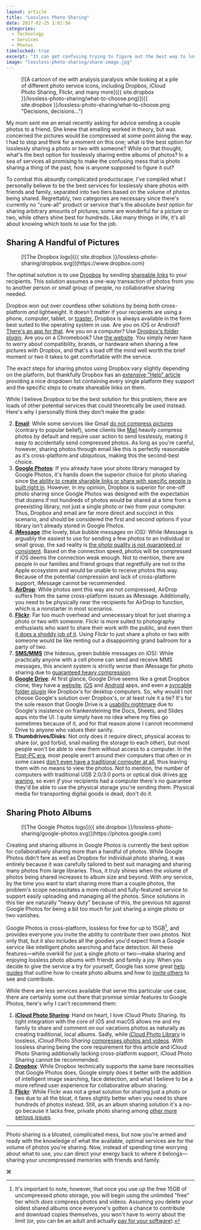 ```yaml
---
layout: article
title: "Lossless Photo Sharing"
date: 2017-02-25 1:01:56
categories:
  - Technology
  - Services
  - Photos
timelocked: true
excerpt: "It can get confusing trying to figure out the best way to losslessly share photos with someone, but I'm here to help!"
image: "lossless-photo-sharing/share-image.jpg"
---
```


<figure markdown="1" class="no-shadow">
[![A cartoon of me with analysis paralysis while looking at a pile of different photo service icons, including Dropbox, iCloud Photo Sharing, Flickr, and many more]({{ site.dropbox }}/lossless-photo-sharing/what-to-choose.png)]({{ site.dropbox }}/lossless-photo-sharing/what-to-choose.png "Decisions, decisions...")
</figure>

My mom sent me an email recently asking for advice sending a couple photos to a friend. She knew that emailing worked in theory, but was concerned the pictures would be compressed at some point along the way. I had to stop and think for a moment on this one; what *is* the best option for losslessly sharing a photo or two with someone? While on that thought, what's the best option for losslessly sharing entire albums of photos? In a sea of services all promising to make the confusing mess that is photo sharing a thing of the past, how is anyone supposed to figure it out?

To combat this absurdly complicated productscape, I've compiled what I personally believe to be the best services for losslessly share photos with friends and family, separated into two tiers based on the volume of photos being shared. Regrettably, two categories are necessary since there's currently no "cure-all" product or service that's the absolute *best* option for sharing arbitrary amounts of pictures; some are wonderful for a picture or two, while others shine best for hundreds. Like many things in life, it's all about knowing which tools to use for the job.

Sharing A Handful of Pictures
-----------------------------

<figure markdown="1" class="half-width no-shadow">
[![The Dropbox logo]({{ site.dropbox }}/lossless-photo-sharing/dropbox.svg)](https://www.dropbox.com)
</figure>

The optimal solution is to use [Dropbox](https://www.dropbox.com) by sending [shareable links](https://www.dropbox.com/en/help/167) to your recipients. This solution assumes a one-way transaction of photos from you to another person or small group of people, no collaborative sharing needed.

Dropbox won out over countless other solutions by being both cross-platform *and* lightweight. It doesn't matter if your recipients are using a phone, computer, tablet, or [toaster](https://www.google.com/search?q=dropbox+on+chromebook&oq=dropbox+on+chromebook&gs_l=serp.3..0i71k1l8.0.0.0.8908.0.0.0.0.0.0.0.0..0.0....0...1c..64.serp..0.0.0.2wxI0khBaEg), Dropbox is always available in the form best suited to the operating system in use. Are you on iOS or Android? [There's an app for that](https://itunes.apple.com/us/app/dropbox/id327630330?mt=8). Are you on a computer? Use [Dropbox's folder plugin](https://www.dropbox.com/install). Are you on a Chromebook? Use [the website](https://www.dropbox.com). You simply never have to worry about compatibility, brands, or hardware when sharing a few pictures with Dropbox, and that's a load off the mind well worth the brief moment or two it takes to get comfortable with the service.

The exact steps for sharing photos using Dropbox vary slightly depending on the platform, but thankfully Dropbox has an [extensive "Help" article](https://www.dropbox.com/en/help/167) providing a nice dropdown list containing every single platform they support and the specific steps to create shareable links on them.

While I believe Dropbox to be the best solution for this problem, there are loads of other potential services that could theoretically be used instead. Here's why I personally think they don't make the grade:

2. [__Email__](https://www.google.com/gmail/about/): While some services like Gmail [do not compress pictures](https://productforums.google.com/forum/#!topic/gmail/9rNm4s3UI40) (contrary to popular belief), some clients like [Mail](https://support.apple.com/mail) heavily compress photos by default and require user action to send losslessly, making it easy to accidentally send compressed photos. As long as you're careful, however, sharing photos through email like this is perfectly reasonable as it's cross-platform and ubiquitous, making this the second-best choice.
2. [__Google Photos__](https://photos.google.com): If you already have your photo library managed by Google Photos, it's hands down the superior choice for photo sharing since [the ability to create sharable links or share with specific people is built right in](https://support.google.com/photos/answer/6131416?co=GENIE.Platform%3DAndroid&hl=en&oco=0). However, in my opinion, Dropbox is superior for one-off photo sharing since Google Photos was designed with the expectation that dozens if not hundreds of photos would be shared at a time from a preexisting library, not just a single photo or two from your computer. Thus, Dropbox and email are far more direct and succinct in this scenario, and should be considered the first and second options if your library isn't already stored in Google Photos.
2. [__iMessage__](https://support.apple.com/explore/messages) (the lovely, blue bubble messages on iOS): While iMessage is arguably the easiest to use for sending a few photos to an individual or small group, the sad reality is [the photo quality is not guaranteed or consistent](https://discussions.apple.com/thread/5410614?start=0&tstart=0). Based on the connection speed, photos will be compressed if iOS deems the connection weak enough. Not to mention, there are people in our families and friend groups that regretfully are not in the Apple ecosystem and would be unable to receive photos this way. Because of the potential compression and lack of cross-platform support, iMessage cannot be recommended.
3. [__AirDrop__](https://support.apple.com/en-us/HT204144): While photos sent this way are not compressed, AirDrop suffers from the same cross-platform issues as iMessage. Additionally, you need to be physically near the recipients for AirDrop to function, which is a nonstarter in most scenarios.
4. [__Flickr__](https://www.flickr.com): Far too much overhead and unnecessary bloat for just sharing a photo or two with someone. Flickr is more suited to photography enthusiasts who want to share their work with the public, and even then [it does a shoddy job of it](https://petapixel.com/2016/09/22/yahoo-reportedly-hacked-change-flickr-password-now/). Using Flickr to just share a photo or two with someone would be like renting out a disappointing grand ballroom for a party of two.
5. [__SMS/MMS__](https://en.wikipedia.org/wiki/Short_Message_Service) (the hideous, green bubble messages on iOS): While practically anyone with a cell phone can send and receive <span class="small-caps">MMS</span> messages, this ancient system is strictly worse than iMessage for photo sharing due to [guaranteed heavy compression](https://www.reddit.com/r/nexus6/comments/2r7il8/why_are_my_mms_photos_so_compressed_and_low/).
6. [__Google Drive__](https://www.google.com/drive/): At first glance, Google Drive seems like a great Dropbox clone; they have a [website](http://drive.google.com), [iOS](https://itunes.apple.com/us/app/google-drive-free-online-storage/id507874739?mt=8) and [Android](https://play.google.com/store/apps/details?id=com.google.android.apps.docs&hl=en) apps, and even a [syncable folder plugin](https://tools.google.com/dlpage/drive) like Dropbox's for desktop computers. So, why would I not choose Google's solution over Dropbox's, or at least rule it a tie? It's for the sole reason that Google Drive is a [usability nightmare](https://productforums.google.com/forum/#!topic/drive/6IfsL5miaeM) due to Google's insistence on frankensteining the Docs, Sheets, and Slides apps into the UI. I quite simply have no idea where my files go sometimes because of it, and for that reason alone I cannot recommend Drive to anyone who values their sanity.
7. __Thumbdrives/Disks__: Not only does it require direct, physical access to share (or, god forbid, snail mailing the storage to each other), but most people won't be able to view them without access to a computer. In the [Post-PC era](https://en.wikipedia.org/wiki/Post-PC_era), most people aren't around their computers that often or in some cases [don't even have a traditional computer at all](https://www.macstories.net/stories/ipad-air-2-review-why-the-ipad-became-my-main-computer/), thus leaving them with no means to view the photos. Not to mention, the number of computers with traditional USB 2.0/3.0 ports or optical disk drives [are waning](https://arstechnica.com/video/2016/11/the-2016-13-and-15-inch-touch-bar-macbook-pros-reviewed/), so even *if* your recipients had a computer there's no guarantee they'd be able to use the physical storage you're sending them. Physical media for transporting digital goods is dead, don't do it.

Sharing Photo Albums
--------------------

<figure markdown="1" class="half-width no-shadow">
[![The Google Photos logo]({{ site.dropbox }}/lossless-photo-sharing/google-photos.svg)](https://photos.google.com)
</figure>

Creating and sharing albums in Google Photos is currently the best option for collaboratively sharing more than a handful of photos. While Google Photos didn't fare as well as Dropbox for individual photo sharing, it was entirely because it was carefully tailored to best suit managing and sharing many photos from large libraries. Thus, it truly shines when the volume of photos being shared increases to album size and beyond. With *any* service, by the time you want to start sharing more than a couple photos, the problem's scope necessitates a more robust and fully-featured service to support easily uploading and managing all the photos. Since solutions in this tier are naturally "heavy duty" because of this, the previous hit against Google Photos for being a bit too much for just sharing a single photo or two vanishes.

Google Photos is cross-platform, lossless for free for up to 15GB[^free-tier], and provides everyone you invite the ability to contribute their own photos. Not only that, but it also includes all the goodies you'd expect from a Google service like intelligent photo searching and face detection. All these features&mdash;while overkill for just a single photo or two&mdash;make sharing and enjoying lossless photo albums with friends and family a joy. When you decide to give the service a try for yourself, Google has some great [help guides](https://support.google.com/photos/?hl=en#topic=6128818) that outline how to create photo albums and how to [invite others](https://support.google.com/photos/answer/6280921?hl=en) to see and contribute.

While there are less services available that serve this particular use case, there are certainly some out there that promise similar features to Google Photos, here's why I can't recommend them:

1. [__iCloud Photo Sharing__](https://support.apple.com/en-us/HT202786): Hand on heart, I love iCloud Photo Sharing. Its tight integration with the core of iOS and macOS allows me and my family to share and comment on our vacations photos as naturally as creating traditional, local albums. Sadly, while [iCloud Photo Library](http://www.apple.com/icloud/photos/) is lossless, iCloud Photo *Sharing* [compresses photos and videos](https://support.apple.com/en-us/HT202786). With lossless sharing being the core requirement for this article and iCloud Photo Sharing additionally lacking cross-platform support, iCloud Photo Sharing cannot be recommended.
2. [__Dropbox__](https://www.dropbox.com/en/help/498): While Dropbox technically supports the same bare necessities that Google Photos does, Google simply does it better with the addition of intelligent image searching, face detection, and what I believe to be a more refined user experience for collaborative album sharing.
3. [__Flickr__](https://www.flickr.com): While Flickr was not a great solution for sharing just a photo or two due to all the bloat, it fares slightly better when you need to share hundreds of photos instead. Still, as an album sharing solution it's a no-go because it lacks free, private photo sharing among [other more serious issues](http://www.dailymail.co.uk/news/article-3805783/You-Yahoo-account-not-realize-use-Flickr-Tumblr-play-fantasy-sport-affected-massive-breach-500-million-accounts.html).

---------------------------

Photo sharing is a bloated, complicated mess, but now you're armed and ready with the knowledge of what the available, optimal services are for the volume of photos you're sharing. Now, instead of spending time worrying about what to use, you can direct your energy back to where it belongs&mdash;sharing your uncompressed memories with friends and family.

<p class="stamp">⌘</p>

[^free-tier]: It's important to note, however, that once you use up the free 15GB of uncompressed photo storage, you will begin using the unlimited "free" tier which *does* compress photos and videos. Assuming you delete your oldest shared albums once everyone's gotten a chance to contribute and download copies themselves, you won't have to worry about the limit (or, you can be an adult and actually [pay for your software](https://techcrunch.com/2011/04/05/gmail-new-deal/)).
